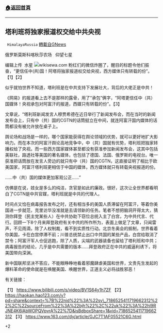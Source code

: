 ###  [:house:返回首頁](https://github.com/ourhimalayas/txt)
---


## 塔利班将独家报道权交给中共央视
` HimalayaRussia` [轉載自GNews](https://gnews.org/zh-hans/1522272/)

俄罗斯莫斯科喀秋莎农场   仰望七星

编辑上传  水星
![](https://assets.gnews.org/wp-content/uploads/2021/09/C-2.jpg)wikisewa.com
粉红们的微信炸圈了，醒目的标题令他们振奋，“更信任中(共)国！阿塔将独家报道权交给央视，西方媒体只有转载的份”。【1】【2】

似乎就怕世界不知道，塔利班是在中共支持下发展壮大，背后的大佬正是中共！

《网易》的报道看上去不是那样的露骨，用了“承包”俩字，“阿塔更信任中（共）国媒体！央视承包对阿富汗的报道，西媒只有转载的份”。【3】

文章说，“塔利班新闻发言人穆贾希德在近日举行了新闻发布会，而在当时的新闻发布会上，只有中（共）国的CGTN的话筒挺立在中间，就连阿富汗国内媒体的话筒都没有被允许放在桌子上。

舆论场和战场是一样的，哪个国家能获得在舆论领域的优势，就可以更好地扩大影响力。而在本次的阿富汗舆论高地竞争中，中（共）国就有优势，塔利班把独家转播权给了央视。而一些西方国家媒体甚至都没有获准参加新闻发布会，这其中包括美联社，路透社等美国的著名媒体，也包括了德国、法国、俄罗斯的电视台。唯一获准把话筒放在发言人旁边的就只有中（共）国的CGTN，这直接证明了相比于欧美国家，阿富汗塔利班更相信于中国的媒体，西方媒体就只有转载央视报道的份。

……中（共）国的媒体更加客观公正……”

仿佛是在说，妓女是多么的纯洁，贪官是如此的廉政。很好，这次让全世界都看明白了CGTN是中共官媒，塔利班就是中共的代理人。

时间点又恰在病毒报告发布之时，还有相当多的美国人质滞留在阿富汗，等着你美国进一步就范，克里访华没准就是去请领新的任务。笔者不想把脑洞开得太大，猜测你拜登（民主党某些人）在中共协助下窃位总统入主了白宫，为中共代言、代行。回顾一下8个月来拜登政府有关中共的所作所为，表面上做足了文章，只闻雷声，不见雨滴，除了人权制裁，看不到实质性行动。北京冬奥会的抵制，世界看着你美国，卡在白宫停滞不前；川普总统禁止出口中共国的某些产品，白宫给取消了禁令；阿富汗军人仓促逃跑，除了人质，尖端的武器装备也留给了塔利班和中共；病毒报告的结论，几乎是中共需要的版本……拜登政府正在中共的威逼利诱下，将美国带向深渊。

新中国联邦坚决不答应，不能眼睁睁地看着邪魔肆虐美国和世界，文贵先生发起的爆料革命的使命就是在唤醒美国、唤醒世界，正道主义必将战胜邪恶！

有关链接：

【1】 https://www.bilibili.com/s/video/BV1S64y1h7ZF
【2】 https://haokan.hao123.com/v?pd=share&context=%7B%22nid%22%3A%22sv\_7186525411719662312%22%2C%22sourceFrom%22%3A%22bjh%22%2C%22uk%22%3A%22hl9RJNE4K6lAbWOPQVpvrA%22%7D&isBdboxShare=1&vid=7186525411719662312
【3】 https://www.163.com/dy/article/GJC7T1AF05521C6G.html

+2
